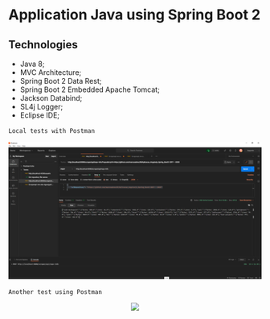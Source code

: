 # Application Java using Spring Boot 2      

## Technologies

* Java 8;
*  MVC Architecture;
* Spring Boot 2 Data Rest;
* Spring Boot 2 Embedded Apache Tomcat;
* Jackson Databind;
* SL4j Logger;
* Eclipse IDE;

```
Local tests with Postman
```
<p align="center">
  <img width="1600" src="https://github.com/marcosabreu39/spring_boot_2_application--2021/blob/master/src/main/resources/images/evidence_local_test.png">
</p>

```
Another test using Postman
```
<p align="center">
  <img width="1600" src="https://github.com/marcosabreu39/Agenda_Spring_Angularjs_Hibernate/blob/master/src/main/webapp/extras/cadastro_usuario.gif">
</p>
